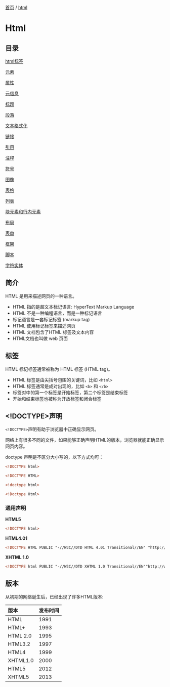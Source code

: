 [首页](/) / [html](/html/)

# Html

## 目录

[html标签](/html/tags)

[元素](/html/element)

[属性](/html/attribute)

[元信息](/html/meta)

[标题](/html/title)

[段落](/html/paragraph)

[文本格式化](/html/text-format)

[链接](/html/link)

[引用](/html/quote)

[注释](/html/notes)

[符号](/html/symbol)

[图像](/html/image)

[表格](/html/table)

[列表](/html/list)

[块元素和行内元素](/html/block)

[布局](/html/layout)

[表单](/html/form)

[框架](/html/iframe)

[脚本](/html/script)

[字符实体](/html/character)

## 简介

HTML 是用来描述网页的一种语言。

- HTML 指的是超文本标记语言: HyperText Markup Language
- HTML 不是一种编程语言，而是一种标记语言
- 标记语言是一套标记标签 (markup tag)
- HTML 使用标记标签来描述网页
- HTML 文档包含了HTML 标签及文本内容
- HTML文档也叫做 web 页面

## 标签

HTML 标记标签通常被称为 HTML 标签 (HTML tag)。

- HTML 标签是由尖括号包围的关键词，比如 `<html>`
- HTML 标签通常是成对出现的，比如 `<b>` 和 `</b>`
- 标签对中的第一个标签是开始标签，第二个标签是结束标签
- 开始和结束标签也被称为开放标签和闭合标签

## <!DOCTYPE>声明

`<!DOCTYPE>`声明有助于浏览器中正确显示网页。

网络上有很多不同的文件，如果能够正确声明HTML的版本，浏览器就能正确显示网页内容。

doctype 声明是不区分大小写的，以下方式均可：

```HTML
<!DOCTYPE html>

<!DOCTYPE HTML>

<!doctype html>

<!Doctype Html>
```

### 通用声明

**HTML5**

```HTML
<!DOCTYPE html>

```

**HTML4.01**

```HTML
<!DOCTYPE HTML PUBLIC "-//W3C//DTD HTML 4.01 Transitional//EN" "http://www.w3.org/TR/html4/loose.dtd">
```

**XHTML 1.0**

```HTML
<!DOCTYPE html PUBLIC "-//W3C//DTD XHTML 1.0 Transitional//EN""http://www.w3.org/TR/xhtml1/DTD/xhtml1-transitional.dtd">
```

## 版本

从初期的网络诞生后，已经出现了许多HTML版本:

|版本|发布时间|
|:---|:---|
|HTML|1991|
|HTML+|1993|
|HTML 2.0|1995|
|HTML3.2|1997|
|HTML4|1999|
|XHTML1.0|2000|
|HTML5|2012|
|XHTML5|2013|
